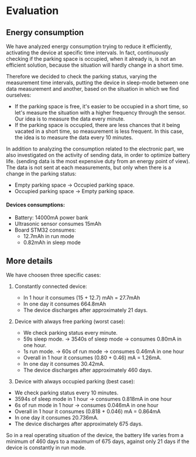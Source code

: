 # Evaluation

## Energy consumption

We have analyzed energy consumption trying to reduce it efficiently, activating the device at specific time intervals. In fact, continuously checking if the parking space is occupied, when it already is, is not an efficient solution, because the situation will hardly change in a short time.

Therefore we decided to check the parking status, varying the measurement time intervals, putting the device in sleep-mode between one data measurement and another, based on the situation in which we find ourselves:
- If the parking space is free, it's easier to be occupied in a short time, so let's measure the situation with a higher frequency                           through     the sensor.
  Our idea is to measure the data every minute.
- If the parking space is occupied, there are less chances that it being vacated in a short time, so measurement is less frequent.
  In this case, the idea is to measure the data every 10 minutes.

In addition to analyzing the consumption related to the electronic part, we also investigated on the activity of sending data, in order to optimize battery life. (sending data is the most expensive duty from an energy point of view). The data is not sent at each measurements, but only when there is a change in the parking status:
- Empty parking space -> Occupied parking space.
- Occupied parking space -> Empty parking space.

#### Devices consumptions:
- Battery: 14000mA power bank
- Ultrasonic sensor consumes 15mAh
- Board STM32 consumes:
    - 12.7mAh in run mode
    - 0.82mAh in sleep mode

## More details

We have choosen three specific cases:

1) Constantly connected device:
   - In 1 hour it consumes (15 + 12.7) mAh = 27.7mAh
   - In one day it consumes 664.8mAh
   - The device discharges after approximately 21 days.

2) Device with always free parking (worst case):
   - We check parking status every minute.
   - 59s sleep mode. -> 3540s of sleep mode -> consumes 0.80mA in one hour.
   - 1s run mode. -> 60s of run mode -> consumes 0.46mA in one hour
   - Overall in 1 hour it consumes (0.80 + 0.46) mA = 1.26mA.
   - In one day it consumes 30.42mA.
   - The device discharges after approximately 460 days.

3)  Device with always occupied parking (best case):
   - We check parking status every 10 minutes.
   - 3594s of sleep mode in 1 hour -> consumes 0.818mA in one hour
   - 6s of run mode in 1 hour -> consumes 0.046mA in one hour
   - Overall in 1 hour it consumes (0.818 + 0.046) mA = 0.864mA
   - In one day it consumes 20.736mA.
   - The device discharges after approximately 675 days.

So in a real operating situation of the device, the battery life varies from a minimum of 460 days to a maximum of 675 days, against only 21 days if the device is constantly in run mode.





